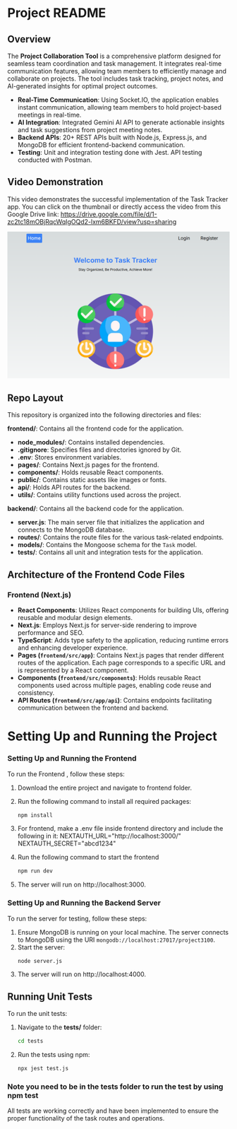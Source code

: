 # Project README

## Overview
The **Project Collaboration Tool** is a comprehensive platform designed for seamless team coordination and task management. It integrates real-time communication features, allowing team members to efficiently manage and collaborate on projects. The tool includes task tracking, project notes, and AI-generated insights for optimal project outcomes.

- **Real-Time Communication**: Using Socket.IO, the application enables instant communication, allowing team members to hold project-based meetings in real-time.
- **AI Integration**: Integrated Gemini AI API to generate actionable insights and task suggestions from project meeting notes.
- **Backend APIs**: 20+ REST APIs built with Node.js, Express.js, and MongoDB for efficient frontend-backend communication.
- **Testing**: Unit and integration testing done with Jest. API testing conducted with Postman.


## Video Demonstration
This video demonstrates the successful implementation of the Task Tracker app. You can click on the thumbnail or directly access the video from this Google Drive link:
https://drive.google.com/file/d/1-zc2tc18mOBjRqcWqIgOQd2-lxm6BKFD/view?usp=sharing

[![Task Tracker Video](./frontend/public/taskthumbnail.png)](https://drive.google.com/file/d/1-zc2tc18mOBjRqcWqIgOQd2-lxm6BKFD/view?usp=sharing)

## Repo Layout

This repository is organized into the following directories and files:

**frontend/**: Contains all the frontend code for the application.
  - **node_modules/**: Contains installed dependencies.
  - **.gitignore**: Specifies files and directories ignored by Git.
  - **.env**: Stores environment variables.
  - **pages/**: Contains Next.js pages for the frontend.
  - **components/**: Holds reusable React components.
  - **public/**: Contains static assets like images or fonts.
  - **api/**: Holds API routes for the backend.
  - **utils/**: Contains utility functions used across the project.


**backend/**: Contains all the backend code for the application.
  - **server.js**: The main server file that initializes the application and connects to the MongoDB database.
  - **routes/**: Contains the route files for the various task-related endpoints.
  - **models/**: Contains the Mongoose schema for the `Task` model.
  - **tests/**: Contains all unit and integration tests for the application.

## Architecture of the Frontend Code Files

### Frontend (Next.js)
- **React Components**: Utilizes React components for building UIs, offering reusable and modular design elements.
- **Next.js**: Employs Next.js for server-side rendering to improve performance and SEO.
- **TypeScript**: Adds type safety to the application, reducing runtime errors and enhancing developer experience.
- **Pages (`frontend/src/app`)**: Contains Next.js pages that render different routes of the application. Each page corresponds to a specific URL and is represented by a React component.
- **Components (`frontend/src/components`)**: Holds reusable React components used across multiple pages, enabling code reuse and consistency.
- **API Routes (`frontend/src/app/api`)**: Contains endpoints facilitating communication between the frontend and backend.
 
# Setting Up and Running the Project
### Setting Up and Running the Frontend
To run the Frontend , follow these steps:

1. Download the entire project and navigate to frontend folder.
2. Run the following command to install all required packages:


   ```bash
   npm install

3. For frontend, make a .env file inside frontend directory and include the following in it: NEXTAUTH_URL="http://localhost:3000/" NEXTAUTH_SECRET="abcd1234"


4. Run the following command to start the frontend


   ```bash
   npm run dev

5. The server will run on http://localhost:3000.




### Setting Up and Running the Backend Server

To run the server for testing, follow these steps:

1. Ensure MongoDB is running on your local machine. The server connects to MongoDB using the URI `mongodb://localhost:27017/project3100`.
2. Start the server:
   ```bash
   node server.js

3. The server will run on http://localhost:4000.


## Running Unit Tests

To run the unit tests:

1. Navigate to the **tests/** folder:
   ```bash
   cd tests

2. Run the tests using npm:

    ```bash
    npx jest test.js

### Note you need to be in the tests folder to run the test by using npm test

All tests are working correctly and have been implemented to ensure the proper functionality of the task routes and operations.

